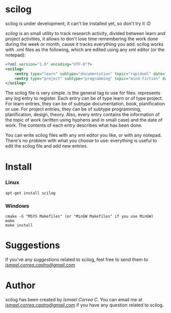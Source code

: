 # scilog
scilog is under development, it can't be installed yet, so don't try it :D

*scilog* is an small utility to track research activity, divided between learn and project activities, it allows to don't lose time remembering the work done during the week or month, cause it tracks everything you add.
scilog works with .xml files as the following, which are edited using any xml editor (or the notepad):

```xml
<?xml version="1.0" encoding="UTF-8"?>
<scilog>
	<entry type="learn" subtype="documentation" topic="rapidxml" date="07/12/2017">I've searched readed about XML parsers, and I've finally decided to learn rapidxml to use for my C++ projects.</entry>
	<entry type="project" subtype="programming" topic="mind-fiction" date="07/12/2017">I've programmed the list and summary commands of scilog CLI.</entry>
</scilog>
```

The scilog file is very simple. <scilog> is the general tag to use for <scilog> files. <entry> represents any log entry to register. Each entry can be of type learn or of type project. For learn entries, they can be of subtype documentation, book, planification or use. For project entries, they can be of subtype programming, planification, design, theory. Also, every entry contains the information of the topic of work (written using hyphens and in small case) and the date of work. The contents of each entry describes what has been done.

You can write scilog files with any xml editor you like, or with any notepad. There's no problem with what you choose to use: everything is useful to edit the scilog file and add new entries.

# Install
### Linux
```
apt-get install scilog
```
### Windows
```
cmake -G "MSYS Makefiles" (or "MinGW Makefiles" if you use MinGW)
make
make install
```

# Suggestions
If you've any *suggestions* related to scilog, feel free to send them to *ismael.correa.castro@gmail.com*

# Author
scilog has been created by *Ismael Correa C.* You can email me at *ismael.correa.castro@gmail.com* if you have any question related to scilog.
